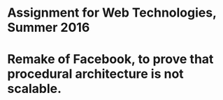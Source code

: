 # Assignment for Web Technologies, Summer 2016
# Remake of Facebook, to prove that procedural architecture is not scalable.

